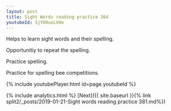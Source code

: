 ```yaml
---
layout: post
title: Sight Words reading practice 164
youtubeId: SjYO0uoLVHo
---
```

 
 
Helps to learn sight words and their spelling.

Opportunitiy to repeat the spelling. 

Practice spelling. 
 
Practice for spelling bee competitions. 
 
{% include youtubePlayer.html id=page.youtubeId %}
 
 
{% include analytics.html %} 
[Next]({{ site.baseurl }}{% link  split2/_posts/2019-01-21-Sight words reading practice 381.md%})
 
